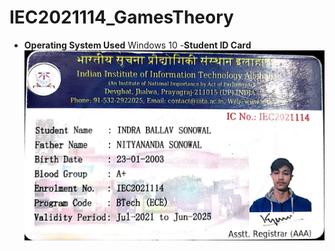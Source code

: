 # IEC2021114_GamesTheory
- **Operating System Used**
  Windows 10 
-**Student ID Card**  
![ID Card](https://github.com/indrasn0wal/IEC2021114_GamesTheory/blob/main/ID%20card.jpeg)
